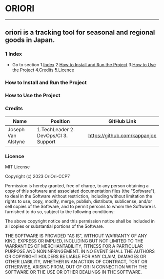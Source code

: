 # ORIORI
* * *
## oriori is a tracking tool for seasonal and regional goods in Japan.

### 1 Index ###
* Go to section
1.[Index](#index)
2.[How to Install and Run the Project](#How-to-Install-and-Run-the-Project)
3.[How to Use the Project](#how-to-use-the-project)
4.[Credits](#credits)
5.[Licence](#licence)

### How to Install and Run the Project ###

### How to Use the Project ###

### Credits ###
| Name | Position | GitHub Link |
| ---- | -------- | ----------- |
| Joseph Van Alstyne | 1.TechLeader 2. DevOps/CI 3. Support | https://github.com/kappanjoe |
### Licence ###
MIT License

Copyright (c) 2023 OriOri-CCP7

Permission is hereby granted, free of charge, to any person obtaining a copy
of this software and associated documentation files (the "Software"), to deal
in the Software without restriction, including without limitation the rights
to use, copy, modify, merge, publish, distribute, sublicense, and/or sell
copies of the Software, and to permit persons to whom the Software is
furnished to do so, subject to the following conditions:

The above copyright notice and this permission notice shall be included in all
copies or substantial portions of the Software.

THE SOFTWARE IS PROVIDED "AS IS", WITHOUT WARRANTY OF ANY KIND, EXPRESS OR
IMPLIED, INCLUDING BUT NOT LIMITED TO THE WARRANTIES OF MERCHANTABILITY,
FITNESS FOR A PARTICULAR PURPOSE AND NONINFRINGEMENT. IN NO EVENT SHALL THE
AUTHORS OR COPYRIGHT HOLDERS BE LIABLE FOR ANY CLAIM, DAMAGES OR OTHER
LIABILITY, WHETHER IN AN ACTION OF CONTRACT, TORT OR OTHERWISE, ARISING FROM,
OUT OF OR IN CONNECTION WITH THE SOFTWARE OR THE USE OR OTHER DEALINGS IN THE
SOFTWARE.

